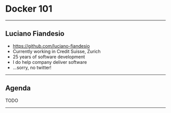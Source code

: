 # Docker 101

---

## Luciano Fiandesio


- https://github.com/luciano-fiandesio
- Currently working in Credit Suisse, Zurich 
- 25 years of software development
- I do help company deliver software
- ...sorry, no twitter!


---

## Agenda

TODO

---


